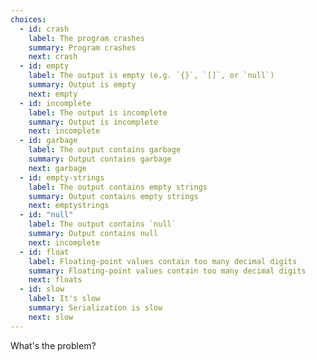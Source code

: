 ```yaml
---
choices:
  - id: crash
    label: The program crashes
    summary: Program crashes
    next: crash
  - id: empty
    label: The output is empty (e.g. `{}`, `[]`, or `null`)
    summary: Output is empty
    next: empty
  - id: incomplete
    label: The output is incomplete
    summary: Output is incomplete
    next: incomplete
  - id: garbage
    label: The output contains garbage
    summary: Output contains garbage
    next: garbage
  - id: empty-strings
    label: The output contains empty strings
    summary: Output contains empty strings
    next: emptystrings
  - id: "null"
    label: The output contains `null`
    summary: Output contains null
    next: incomplete
  - id: float
    label: Floating-point values contain too many decimal digits
    summary: Floating-point values contain too many decimal digits
    next: floats
  - id: slow
    label: It's slow
    summary: Serialization is slow
    next: slow
---
```


What's the problem?
